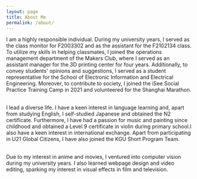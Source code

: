 ```yaml
---
layout: page
title: About Me
permalink: /about/
---
```

I am a highly responsible individual. During my university years, I served as the class monitor for F2003302 and as the assistant for the F2102134 class. To utilize my skills in helping classmates, I joined the operations management department of the Makers Club, where I served as an assistant manager for the 3D printing center for four years. Additionally, to convey students' opinions and suggestions, I served as a student representative for the School of Electronic Information and Electrical Engineering. Moreover, to contribute to society, I joined the iSee Social Practice Training Camp in 2021 and volunteered for the Shanghai Marathon.

<br>I lead a diverse life. I have a keen interest in language learning and, apart from studying English, I self-studied Japanese and obtained the N2 certificate. Furthermore, I have had a passion for music and painting since childhood and obtained a Level 9 certificate in violin during primary school.I also have a keen interest in international exchange. Apart from participating in U21 Global Citizens, I have also joined the KGU Short Program Team.

<br>Due to my interest in anime and movies, I ventured into computer vision during my university years. I also learned webpage design and video editing, sparking my interest in visual effects in film and television. 
<br>
